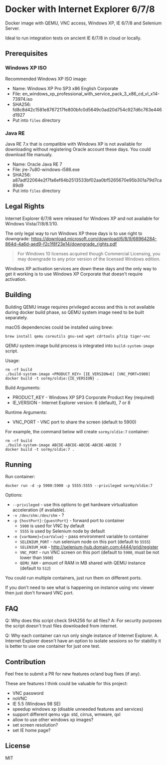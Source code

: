 # Docker with Internet Explorer 6/7/8

Docker image with QEMU, VNC access, Windows XP, IE 6/7/8 and Selenium Server.

Ideal to run integration tests on ancient IE 6/7/8 in cloud or locally.

## Prerequisites

### Windows XP ISO

Recommended Windows XP ISO image:

* Name: Windows XP Pro SP3 x86 English Corporate
* File: en_windows_xp_professional_with_service_pack_3_x86_cd_vl_x14-73974.iso
* SHA256: fd8c8d42c1581e8767217fe800bfc0d5649c0ad20d754c927d6c763e446d1927
* Put into `files` directory

### Java RE

Java RE 7.x that is compatible with Windows XP is not available for downloading
without registering Oracle account these days. You could download file manualy.

* Name: Oracle Java RE 7
* File: jre-7u80-windows-i586.exe
* SHA256: a87adf22064e2f7fa6ef64b2513533bf02aa0bf5265670e95b301a79d7ca89d9
* Put into `files` directory

## Legal Rights

Internet Explorer 6/7/8 were released for Windows XP and not available for
Windows Vista/7/8/8.1/10.

The only legal way to run Windows XP these days is to use right to downgrade:
https://download.microsoft.com/download/6/8/9/68964284-864d-4a6d-aed9-f2c1f8f23e14/downgrade_rights.pdf

> For Windows 10 licenses acquired though Commercial Licensing, you may downgrade
> to any prior version of the licensed Windows edition.

Windows XP activation services are down these days and the only way to get it
working is to use Windows XP Corporate that doesn't require activation.

## Building

Building QEMU image requires privileged access and this is not available
during docker build phase, so QEMU system image need to be built separately.

macOS dependencies could be installed using brew:

```
brew install qemu coreutils gnu-sed wget cdrtools p7zip tiger-vnc
```

QEMU system image build process is integrated into `build-system-image` script.

Usage:

```
rm -rf build
./build-system-image <PRODUCT_KEY> [IE_VERSION=6] [VNC_PORT=5900]
docker build -t sormy/oldie:{IE_VERSION} .
```

Build Arguments:

- PRODUCT_KEY - Windows XP SP3 Corporate Product Key (required)
- IE_VERSION - Internet Explorer version: 6 (default), 7 or 8

Runtime Arguments:

- VNC_PORT - VNC port to share the screen (default to 5900)

For example, the command below will create `sormy/oldie:7` container:

```
rm -rf build
./build-system-image ABCDE-ABCDE-ABCDE-ABCDE-ABCDE 7
docker build -t sormy/oldie:7 .
```

## Running

Run container:

```
docker run -d -p 5900:5900 -p 5555:5555 --privileged sormy/oldie:7
```

Options:

- `--privileged` - use this options to get hardware virtualization acceleration (if available).
- `-v /dev/shm:/dev/shm` - ?
- `-p {hostPort}:{guestPort}` - forward port to container
  - `5900` is used for VNC by default
  - `5555` is used by Selenium node by default
- `-e {varName}={varValue}` - pass environment variable to container
  - `SELENIUM_PORT` - run selenium node on this port (default to `5555`)
  - `SELENIUM_HUB` - http://selenium-hub.domain.com:4444/grid/register
  - `VNC_PORT` - run VNC screen on this port (default to `5900`, must be not lower than `5900`)
  - `QEMU_RAM` - amount of RAM in MB shared with QEMU instance (default to `512`)

You could run multiple containers, just run them on different ports.

If you don't need to see what is happening on instance using vnc viewer then
just don't forward VNC port.

## FAQ

Q: Why does this script check SHA256 for all files?
A: For security purposes the script doesn't trust files downloaded from internet.

Q: Why each container can run only single instance of Internet Explorer.
A. Internet Explorer doesn't have an option to isolate sessions so for stability
   it is better to use one container for just one test.

## Contribution

Feel free to submit a PR for new features or/and bug fixes (if any).

These are features I think could be valuable for this project:

- VNC password
- noVNC
- IE 5.5 (Windows 98 SE)
- speedup windows xp (disable unneeded features and services)
- support different qemu vga: std, cirrus, wmware, qxl
- allow to use other windows xp images?
- set screen resolution?
- set IE home page?

## License

MIT
